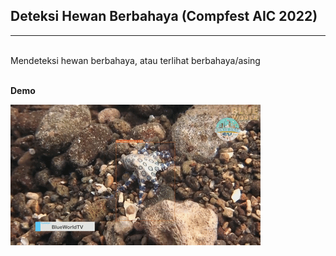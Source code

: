 ## Deteksi Hewan Berbahaya (Compfest AIC 2022)
<hr>
<br>
Mendeteksi hewan berbahaya, atau terlihat berbahaya/asing
<br>
<br>

**Demo**

<img src="readme_md_img\detect_blue_ringed_octopus_gif.gif">